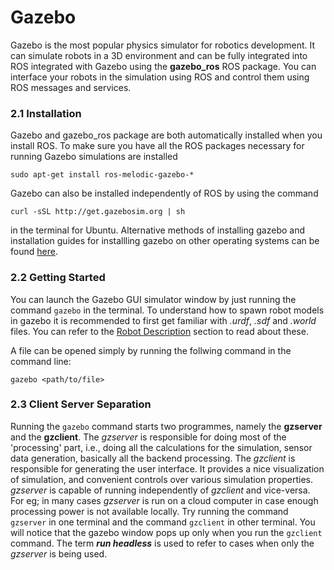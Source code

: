 # Gazebo

Gazebo is the most popular physics simulator for robotics development. It can simulate robots in a
3D environment and can be fully integrated into ROS integrated with Gazebo using the
**gazebo_ros** ROS package. You can interface your robots in the simulation using ROS
and control them using ROS messages and services.

### 2.1 Installation

Gazebo and gazebo_ros package are both automatically installed when you install ROS. To make sure you have all the
ROS packages necessary for running Gazebo simulations are installed

`sudo apt-get install ros-melodic-gazebo-*`

Gazebo can also be installed independently of ROS by using the command 

`curl -sSL http://get.gazebosim.org | sh`

in the terminal for Ubuntu. Alternative methods of installing gazebo and installation guides for installling gazebo on other operating systems can be found [here](http://gazebosim.org/tutorials?cat=install).

### 2.2 Getting Started

You can launch the Gazebo GUI simulator window by just running the command `gazebo`
in the terminal. To understand how to spawn robot models in gazebo it is recommended to first get familiar with _.urdf_, _.sdf_ and _.world_ files. You can refer to the [Robot Description]() section to read about these.

A file can be opened simply by running the follwing command in the command line:

`gazebo <path/to/file>`

### 2.3 Client Server Separation

Running the `gazebo` command starts two programmes, namely the **gzserver** and the **gzclient**. The _gzserver_ is responsible for doing most of the 'processing' part, i.e., doing all the calculations for the simulation, sensor data generation, basically all the backend processing. The _gzclient_ is responsible for generating the user interface. It provides a nice visualization of simulation, and convenient controls over various simulation properties. _gzserver_ is capable of running independently of _gzclient_ and vice-versa. For eg; in many cases _gzserver_ is run on a cloud computer in case enough processing power is not available locally. Try running the command `gzserver` in one terminal and the command `gzclient` in other terminal. You will notice that the gazebo window pops up only when you run the `gzclient` command. The term **_run headless_** is used to refer to cases when only the _gzserver_ is being used.


